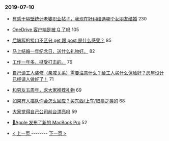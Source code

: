 ### 2019-07-10 
- [有感于隔壁统计老婆职业帖子，我现在好纠结选哪个女朋友结婚](https://www.v2ex.com/t/581575) 230
- [OneDrive 客户端是被 Q 了吗](https://www.v2ex.com/t/581579) 105
- [后端写的接口不区分 get 跟 post 是什么感受？](https://www.v2ex.com/t/581616) 85
- [马上结婚一年纪念日，送什么礼物好。](https://www.v2ex.com/t/581562) 82
- [工作一年多，挺受打击的。](https://www.v2ex.com/t/581610) 76
- [自己请工人装修（亲戚关系）需要注意什么？给工人买什么保险好？房屋设计已经请人做好了！](https://www.v2ex.com/t/581578) 71
- [和男友五周年，求大家推荐礼物](https://www.v2ex.com/t/581646) 69
- [如果有人插队你会怎么回应？买东西/上车/取票之类的](https://www.v2ex.com/t/581639) 68
- [大家觉得自己公司前台漂亮吗](https://www.v2ex.com/t/581723) 59
- [🍎Apple 发布了新的 MacBook Pro](https://www.v2ex.com/t/581494) 52 

- [ < 上一页 ](https://github.com/able8/v2ex-hot-record/blob/master/2019-07-09.md) -------- [ 下一页 > ](https://github.com/able8/v2ex-hot-record/blob/master/2019-07-11.md)